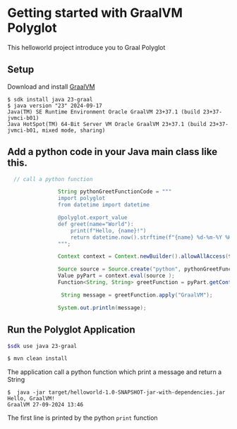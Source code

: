 # Getting started with GraalVM Polyglot

This helloworld project introduce you to Graal Polyglot 



## Setup 

Download and install [GraalVM](oracle.com/graalvm) 
```
$ sdk install java 23-graal
$ java version "23" 2024-09-17
Java(TM) SE Runtime Environment Oracle GraalVM 23+37.1 (build 23+37-jvmci-b01)
Java HotSpot(TM) 64-Bit Server VM Oracle GraalVM 23+37.1 (build 23+37-jvmci-b01, mixed mode, sharing)
```

## Add a python code in your Java main class like this.

```java 
  // call a python function 

                String pythonGreetFunctionCode = """
                import polyglot
                from datetime import datetime

                @polyglot.export_value
                def greet(name="World"):
                    print(f"Hello, {name}!")
                    return datetime.now().strftime(f"{name} %d-%m-%Y %H:%M" )
                """;

                Context context = Context.newBuilder().allowAllAccess(true).build();

                Source source = Source.create("python", pythonGreetFunctionCode);
                Value pyPart = context.eval(source );
                Function<String, String> greetFunction = pyPart.getContext().getPolyglotBindings().getMember("greet").as(Function.class);

                 String message = greetFunction.apply("GraalVM");

                System.out.println(message);

``` 

## Run the Polyglot Application

```sh 
$sdk use java 23-graal

$ mvn clean install
```

 
The application call a python function which print a message and return a String 
```shell 
$  java -jar target/helloworld-1.0-SNAPSHOT-jar-with-dependencies.jar
Hello, GraalVM!
GraalVM 27-09-2024 13:46
```

The first line is printed by the python `print` function



